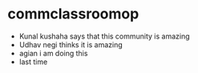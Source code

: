 # commclassroomop
- Kunal kushaha says that this community is amazing 
- Udhav negi thinks it is amazing 
- agian i am doing this 
- last time 
